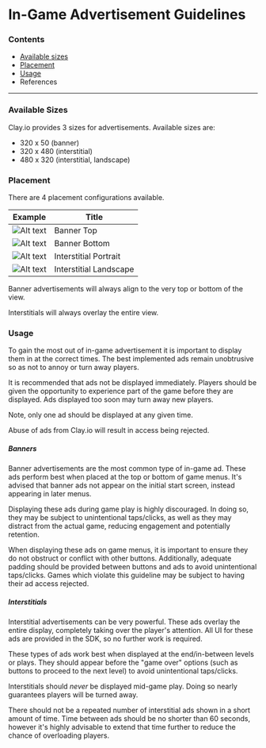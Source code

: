 # In-Game Advertisement Guidelines  

### Contents  

- [Available sizes](#sizes)
- [Placement](#placement)
- [Usage](#usage)
- References

---

### Available Sizes <a name="sizes"></a>

Clay.io provides 3 sizes for advertisements. Available sizes are:  

- 320 x 50 (banner)
- 320 x 480 (interstitial)
- 480 x 320 (interstitial, landscape)

### Placement <a name="placement"></a>

There are 4 placement configurations available.

Example | Title
--------|------------
![Alt text](https://github.com/claydotio/design-assets/blob/master/ad_guide_references/ban_top.png) | Banner Top
![Alt text](https://github.com/claydotio/design-assets/blob/master/ad_guide_references/ban_bttm.png) | Banner Bottom
![Alt text](https://github.com/claydotio/design-assets/blob/master/ad_guide_references/int_port.png) | Interstitial Portrait
![Alt text](https://github.com/claydotio/design-assets/blob/master/ad_guide_references/int_land.png) | Interstitial Landscape


Banner advertisements will always align to the very top or bottom of the view.

Interstitials will always overlay the entire view.  

### Usage <a name="usage"></a>  

To gain the most out of in-game advertisement it is important to display them in at the correct times. The best implemented ads remain unobtrusive so as not to annoy or turn away players.

It is recommended that ads not be displayed immediately. Players should be given the opportunity to experience part of the game before they are displayed. Ads displayed too soon may turn away new players.

Note, only one ad should be displayed at any given time.

Abuse of ads from Clay.io will result in access being rejected.

##### Banners  

Banner advertisements are the most common type of in-game ad. These ads perform best when placed at the top or bottom of game menus. It's advised that banner ads not appear on the initial start screen, instead appearing in later menus.

Displaying these ads during game play is highly discouraged. In doing so, they may be subject to unintentional taps/clicks, as well as they may distract from the actual game, reducing engagement and potentially retention.

When displaying these ads on game menus, it is important to ensure they do not obstruct or conflict with other buttons. Additionally, adequate padding should be provided between buttons and ads to avoid unintentional taps/clicks. Games which violate this guideline may be subject to having their ad access rejected.

##### Interstitials  

Interstitial advertisements can be very powerful. These ads overlay the entire display, completely taking over the player's attention. All UI for these ads are provided in the SDK, so no further work is required.

These types of ads work best when displayed at the end/in-between levels or plays. They should appear before the "game over" options (such as buttons to proceed to the next level) to avoid unintentional taps/clicks.

Interstitials should _never_ be displayed mid-game play. Doing so nearly guarantees players will be turned away.

There should not be a repeated number of interstitial ads shown in a short amount of time. Time between ads should be no shorter than 60 seconds, however it's highly advisable to extend that time further to reduce the chance of overloading players.

